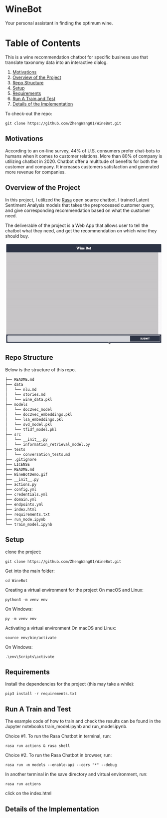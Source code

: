 # WineBot
Your personal assistant in finding the optimum wine.

# Table of Contents
This is a wine recommendation chatbot for specific business use that translate taxonomy data into an interactive dialog.
1. [Motivations](README.md#motivations)
2. [Overview of the Project](README.md#overview-of-the-project)
3. [Repo Structure](README.md#repo-structure)
4. [Setup](README.md#setup)
5. [Requirements](README.md#requirements)
6. [Run A Train and Test](README.md#run-a-train-and-test)
10. [Details of the Implementation](README.md#details-of-the-implementation)


To check-out the repo:

```
git clone https://github.com/ZhengWang01/WineBot.git
```

## Motivations

According to an on-line survey, 44% of U.S. consumers prefer chat-bots to humans when it comes to customer relations. More than 80% of company is utilizing chatbot in 2020. Chatbot offer a multitude of benefits for both the customer and company. It increases customers satisfaction and generated more revenue for companies.

## Overview of the Project

In this project, I utilized the [Rasa](https://rasa.com/) open source chatbot. I trained Latent Sentiment Analysis models that takes the preprocessed customer query, and give corresponding recommendation based on what the customer need.

The deliverable of the project is a Web App that allows user to tell the chatbot what they need, and get the recommendation on which wine they should buy.

<p float="left">
  <img src="WineBotDemo.gif" width="800" />
</p>

## Repo Structure

Below is the structure of this repo.

    ├── README.md
    ├── data
    │   └── nlu.md
    │   └── stories.md
    │   └── wine_data.pkl
    ├── models
    │   └── doc2vec_model
    │   └── doc2vec_embeddings.pkl
    │   └── lsa_embeddings.pkl
    │   └── svd_model.pkl
    │   └── tfidf_model.pkl
    ├── src
    │   └── __init__.py
    │   └── information_retrieval_model.py
    ├── tests
    │   └── conversation_tests.md
    ├── .gitignore
    ├── LICENSE
    ├── README.md
    ├── WineBotDemo.gif
    ├── __init__.py
    ├── actions.py
    ├── config.yml
    ├── credentials.yml
    ├── domain.yml
    ├── endpoints.yml
    ├── index.html
    ├── requirements.txt
    ├── run_mode.ipynb
    └── train_model.ipynb

## Setup

clone the project:
```
git clone https://github.com/ZhengWang01/WineBot.git
```
Get into the main folder:
```
cd WineBot
```

Creating a virtual environment for the project
On macOS and Linux:

```
python3 -m venv env
```
On Windows:
```
py -m venv env
```
Activating a virtual environment
On macOS and Linux:
```
source env/bin/activate
```
On Windows:

```
.\env\Scripts\activate
```
## Requirements
Install the dependencies for the project (this may take a while):

```
pip3 install -r requirements.txt
```


## Run A Train and Test

The example code of how to train and check the results can be found in the Jupyter notebooks train_model.ipynb and run_model.ipynb.

Choice #1. To run the Rasa Chatbot in terminal, run:

```
rasa run actions & rasa shell
```

Choice #2. To run the Rasa Chatbot in browser, run:
```
rasa run -m models --enable-api --cors "*" --debug
```
In another terminal in the save directory and virtual environment, run:
```
rasa run actions
```
click on the index.html


## Details of the Implementation

